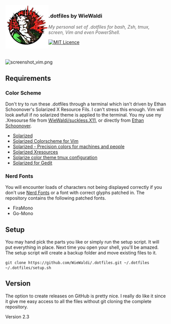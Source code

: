 <img src="https://raw.githubusercontent.com/WieWaldi/badges/master/img/RZ-Amper_Logo_135x135.png" align="left" width="135px" height="135px" />

### .dotfiles by WieWaldi
> *My personal set of .dotfiles for bash, Zsh, tmux, screen, Vim and even PowerShell.*

[![MIT Licence](https://https://raw.githubusercontent.com/WieWaldi/badges/master/badges/license_mit.svg)](https://opensource.org/licenses/mit-license.php)

<br />

![screenshot_vim.png](https://raw.githubusercontent.com/WieWaldi/.dotfiles/master/img/screenshot_dotfiles.png)
## Requirements  
### Color Scheme
Don't try to run these .dotfiles through a terminal which isn't driven by Ethan
Schoonover's Solarized X Resource Fils. I can't stress this enough. Vim will
look awfull if no solarized theme is applied to the terminal. You my use my
.Xresourse file from [WieWaldi/suckless.X11](https//:github.com/WieWaldi/suckless.X11),
or directly from [Ethan Schoonover](https://github.com/altercation).
 - [Solarized](https://github.com/altercation/solarized)
 - [Solarized Colorscheme for Vim](https://github.com/altercation/vim-colors-solarized)
 - [Solarized - Precision colors for machines and people](https://github.com/solarized)
 - [Solarized Xresources](https://github.com/solarized/xresources)
 - [Solarize color theme tmux configuration](https://github.com/solarized/tmux-colors-solarized)
 - [Solarized for Gedit](https://github.com/solarized/solarized-gedit)
### Nerd Fonts
You will encounter loads of characters not being displayed correctly if you 
don't use [Nerd Fonts](https://github.com/ryanoasis/nerd-fonts) or a font with
correct glyphs patched in. The repository contains the following patched fonts.
 - FiraMono
 - Go-Mono
## Setup
You may hand pick the parts you like or simply run the setup script. It will
put everything in place. Next time you open your shell, you'll be amazed. The
setup script will create a backup folder and move existing files to it.
```
git clone https://github.com/WieWaldi/.dotfiles.git ~/.dotfiles
~/.dotfiles/setup.sh
```

## Version
The option to create releases on GitHub is pretty nice. I really do like it since it give me easy access to all the files
without git cloning the complete repository.  

Version 2.3
